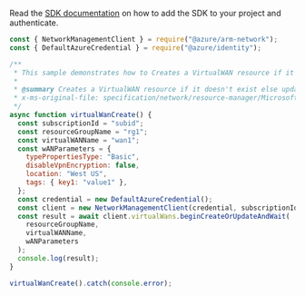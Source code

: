 Read the [SDK documentation](https://github.com/Azure/azure-sdk-for-js/blob/%40azure%2Farm-network_27.0.0/sdk/network/arm-network/README.md) on how to add the SDK to your project and authenticate.

```javascript
const { NetworkManagementClient } = require("@azure/arm-network");
const { DefaultAzureCredential } = require("@azure/identity");

/**
 * This sample demonstrates how to Creates a VirtualWAN resource if it doesn't exist else updates the existing VirtualWAN.
 *
 * @summary Creates a VirtualWAN resource if it doesn't exist else updates the existing VirtualWAN.
 * x-ms-original-file: specification/network/resource-manager/Microsoft.Network/stable/2021-05-01/examples/VirtualWANPut.json
 */
async function virtualWanCreate() {
  const subscriptionId = "subid";
  const resourceGroupName = "rg1";
  const virtualWANName = "wan1";
  const wANParameters = {
    typePropertiesType: "Basic",
    disableVpnEncryption: false,
    location: "West US",
    tags: { key1: "value1" },
  };
  const credential = new DefaultAzureCredential();
  const client = new NetworkManagementClient(credential, subscriptionId);
  const result = await client.virtualWans.beginCreateOrUpdateAndWait(
    resourceGroupName,
    virtualWANName,
    wANParameters
  );
  console.log(result);
}

virtualWanCreate().catch(console.error);
```
